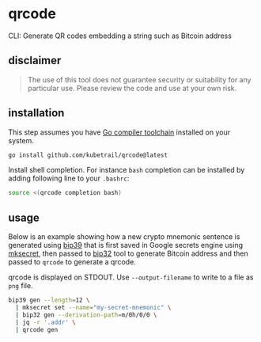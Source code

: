 # qrcode
CLI: Generate QR codes embedding a string such as Bitcoin address

## disclaimer
>The use of this tool does not guarantee security or suitability
for any particular use. Please review the code and use at your own risk.

## installation
This step assumes you have [Go compiler toolchain](https://go.dev/dl/)
installed on your system.

```bash
go install github.com/kubetrail/qrcode@latest
```
Install shell completion. For instance `bash` completion can be installed
by adding following line to your `.bashrc`:
```bash
source <(qrcode completion bash)
```

## usage
Below is an example showing how a new crypto mnemonic sentence is generated
using [bip39](https://github.com/kubetrail/bip39)
that is first saved in Google secrets engine
using [mksecret](https://github.com/kubetrail/mksecret), 
then passed to 
[bip32](https://github.com/kubetrail/bip32) tool
to generate Bitcoin address and then passed to `qrcode` to generate
a qrcode.

qrcode is displayed on STDOUT. Use `--output-filename` to write to
a file as `png` file.
```bash
bip39 gen --length=12 \
  | mksecret set --name="my-secret-mnemonic" \
  | bip32 gen --derivation-path=m/0h/0/0 \
  | jq -r '.addr' \
  | qrcode gen
```
